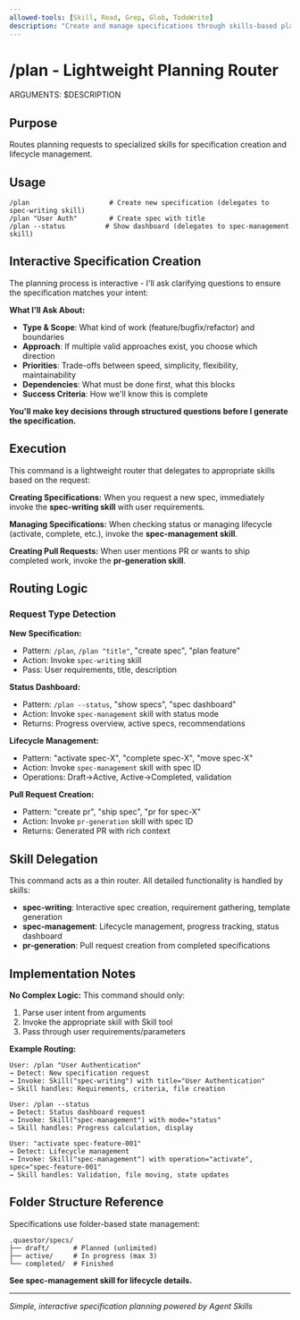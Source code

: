 ```yaml
---
allowed-tools: [Skill, Read, Grep, Glob, TodoWrite]
description: "Create and manage specifications through skills-based planning"
---
```


# /plan - Lightweight Planning Router

ARGUMENTS: $DESCRIPTION

## Purpose
Routes planning requests to specialized skills for specification creation and lifecycle management.

## Usage
```
/plan                    # Create new specification (delegates to spec-writing skill)
/plan "User Auth"        # Create spec with title
/plan --status          # Show dashboard (delegates to spec-management skill)
```

## Interactive Specification Creation

The planning process is interactive - I'll ask clarifying questions to ensure the specification matches your intent:

**What I'll Ask About:**
- **Type & Scope**: What kind of work (feature/bugfix/refactor) and boundaries
- **Approach**: If multiple valid approaches exist, you choose which direction
- **Priorities**: Trade-offs between speed, simplicity, flexibility, maintainability
- **Dependencies**: What must be done first, what this blocks
- **Success Criteria**: How we'll know this is complete

**You'll make key decisions through structured questions before I generate the specification.**

## Execution

This command is a lightweight router that delegates to appropriate skills based on the request:

**Creating Specifications:**
When you request a new spec, immediately invoke the **spec-writing skill** with user requirements.

**Managing Specifications:**
When checking status or managing lifecycle (activate, complete, etc.), invoke the **spec-management skill**.

**Creating Pull Requests:**
When user mentions PR or wants to ship completed work, invoke the **pr-generation skill**.

## Routing Logic

### Request Type Detection

**New Specification:**
- Pattern: `/plan`, `/plan "title"`, "create spec", "plan feature"
- Action: Invoke `spec-writing` skill
- Pass: User requirements, title, description

**Status Dashboard:**
- Pattern: `/plan --status`, "show specs", "spec dashboard"
- Action: Invoke `spec-management` skill with status mode
- Returns: Progress overview, active specs, recommendations

**Lifecycle Management:**
- Pattern: "activate spec-X", "complete spec-X", "move spec-X"
- Action: Invoke `spec-management` skill with spec ID
- Operations: Draft→Active, Active→Completed, validation

**Pull Request Creation:**
- Pattern: "create pr", "ship spec", "pr for spec-X"
- Action: Invoke `pr-generation` skill with spec ID
- Returns: Generated PR with rich context

## Skill Delegation

This command acts as a thin router. All detailed functionality is handled by skills:

- **spec-writing**: Interactive spec creation, requirement gathering, template generation
- **spec-management**: Lifecycle management, progress tracking, status dashboard
- **pr-generation**: Pull request creation from completed specifications

## Implementation Notes

**No Complex Logic:**
This command should only:
1. Parse user intent from arguments
2. Invoke the appropriate skill with Skill tool
3. Pass through user requirements/parameters

**Example Routing:**
```
User: /plan "User Authentication"
→ Detect: New specification request
→ Invoke: Skill("spec-writing") with title="User Authentication"
→ Skill handles: Requirements, criteria, file creation

User: /plan --status
→ Detect: Status dashboard request
→ Invoke: Skill("spec-management") with mode="status"
→ Skill handles: Progress calculation, display

User: "activate spec-feature-001"
→ Detect: Lifecycle management
→ Invoke: Skill("spec-management") with operation="activate", spec="spec-feature-001"
→ Skill handles: Validation, file moving, state updates
```

## Folder Structure Reference

Specifications use folder-based state management:
```
.quaestor/specs/
├── draft/      # Planned (unlimited)
├── active/     # In progress (max 3)
└── completed/  # Finished
```

**See spec-management skill for lifecycle details.**

---

*Simple, interactive specification planning powered by Agent Skills*
